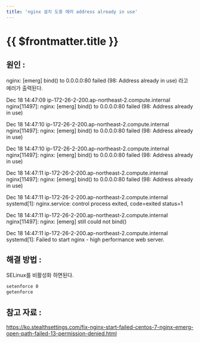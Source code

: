 ```yaml
---
title: 'nginx 설치 도중 에러 address already in use'
---
```


# {{ $frontmatter.title }}


## 원인 :

nginx: [emerg] bind() to 0.0.0.0:80 failed (98: Address already in use) 라고 에러가 출력된다.


Dec 18 14:47:09 ip-172-26-2-200.ap-northeast-2.compute.internal nginx[11497]: nginx: [emerg] bind() to 0.0.0.0:80 failed (98: Address already in use)

Dec 18 14:47:10 ip-172-26-2-200.ap-northeast-2.compute.internal nginx[11497]: nginx: [emerg] bind() to 0.0.0.0:80 failed (98: Address already in use)

Dec 18 14:47:10 ip-172-26-2-200.ap-northeast-2.compute.internal nginx[11497]: nginx: [emerg] bind() to 0.0.0.0:80 failed (98: Address already in use)

Dec 18 14:47:11 ip-172-26-2-200.ap-northeast-2.compute.internal nginx[11497]: nginx: [emerg] bind() to 0.0.0.0:80 failed (98: Address already in use)

Dec 18 14:47:11 ip-172-26-2-200.ap-northeast-2.compute.internal systemd[1]: nginx.service: control process exited, code=exited status=1

Dec 18 14:47:11 ip-172-26-2-200.ap-northeast-2.compute.internal nginx[11497]: nginx: [emerg] still could not bind()

Dec 18 14:47:11 ip-172-26-2-200.ap-northeast-2.compute.internal systemd[1]: Failed to start nginx - high performance web server.



## 해결 방법 :

SELinux를 비활성화 하면된다.

```bash
setenforce 0
getenforce
```

## 참고 자료 :

https://ko.stealthsettings.com/fix-nginx-start-failed-centos-7-nginx-emerg-open-path-failed-13-permission-denied.html




